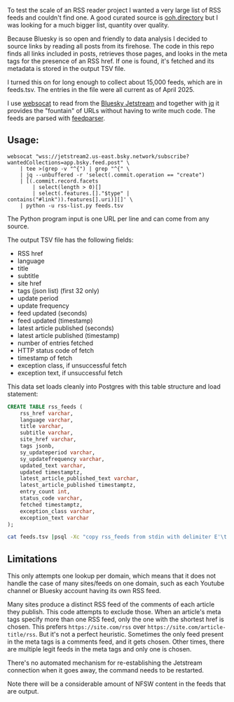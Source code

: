 To test the scale of an RSS reader project I wanted a very large list of RSS feeds and couldn't find one. A good curated source is [ooh.directory](https://ooh.directory/) but I was looking for a much bigger list, quantity over quality.

Because Bluesky is so open and friendly to data analysis I decided to source links by reading all posts from its firehose. The code in this repo finds all links included in posts, retrieves those pages, and looks in the meta tags for the presence of an RSS href. If one is found, it's fetched and its metadata is stored in the output TSV file.

I turned this on for long enough to collect about 15,000 feeds, which are in feeds.tsv. The entries in the file were all current as of April 2025.

I use [websocat](https://github.com/vi/websocat) to read from the [Bluesky Jetstream](https://github.com/bluesky-social/jetstream) and together with [jq](https://github.com/jqlang/jq) it provides the "fountain" of URLs without having to write much code. The feeds are parsed with [feedparser](https://github.com/kurtmckee/feedparser).

## Usage:

```
websocat "wss://jetstream2.us-east.bsky.network/subscribe?wantedCollections=app.bsky.feed.post" \
    | tee >(grep -v "^{") | grep "^{" \
    | jq --unbuffered -r 'select(.commit.operation == "create")
    | [(.commit.record.facets
        | select(length > 0)[]
        | select(.features.[]."$type" | contains("#link")).features[].uri)][]' \
    | python -u rss-list.py feeds.tsv
```

The Python program input is one URL per line and can come from any source.

The output TSV file has the following fields:

* RSS href
* language
* title
* subtitle
* site href
* tags (json list) (first 32 only)
* update period
* update frequency
* feed updated (seconds)
* feed updated (timestamp)
* latest article published (seconds)
* latest article published (timestamp)
* number of entries fetched
* HTTP status code of fetch
* timestamp of fetch
* exception class, if unsuccessful fetch
* exception text, if unsuccessful fetch


This data set loads cleanly into Postgres with this table structure and load statement:


```sql
CREATE TABLE rss_feeds (
    rss_href varchar,
    language varchar,
    title varchar,
    subtitle varchar,
    site_href varchar,
    tags jsonb,
    sy_updateperiod varchar,
    sy_updatefrequency varchar,
    updated_text varchar,
    updated timestamptz,
    latest_article_published_text varchar,
    latest_article_published timestamptz,
    entry_count int,
    status_code varchar,
    fetched timestamptz,
    exception_class varchar,
    exception_text varchar
);
```

```bash
cat feeds.tsv |psql -Xc "copy rss_feeds from stdin with delimiter E'\t' csv"
```

## Limitations

This only attempts one lookup per domain, which means that it does not handle the case of many sites/feeds on one domain, such as each Youtube channel or Bluesky account having its own RSS feed.

Many sites produce a distinct RSS feed of the comments of each article they publish. This code attempts to exclude those. When an article's meta tags specify more than one RSS feed, only the one with the shortest href is chosen. This prefers `https://site.com/rss` over `https://site.com/article-title/rss`. But it's not a perfect heuristic. Sometimes the only feed present in the meta tags is a comments feed, and it gets chosen. Other times, there are multiple legit feeds in the meta tags and only one is chosen.

There's no automated mechanism for re-establishing the Jetstream connection when it goes away, the command needs to be restarted.

Note there will be a considerable amount of NFSW content in the feeds that are output.
